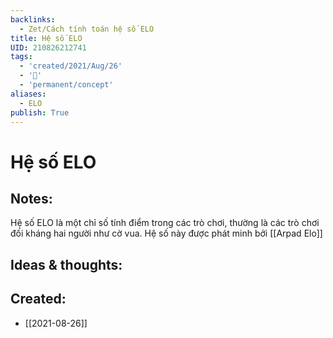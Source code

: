 ```yaml
---
backlinks:
  - Zet/Cách tính toán hệ số ELO
title: Hệ số ELO
UID: 210826212741
tags:
  - 'created/2021/Aug/26'
  - '🥜'
  - 'permanent/concept'
aliases:
  - ELO
publish: True
---
```

# Hệ số ELO

## Notes:
Hệ số ELO là một chỉ số tính điểm trong các trò chơi, thường là các trò chơi đối kháng hai người như cờ vua. Hệ số này được phát minh bởi [[Arpad Elo]]

## Ideas & thoughts:

## Created:
- [[2021-08-26]]
